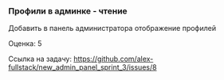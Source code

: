 ### Профили в админке - чтение

Добавить в панель администратора отображение профилей

Оценка: 5

Ссылка на задачу: https://github.com/alex-fullstack/new_admin_panel_sprint_3/issues/8